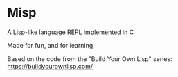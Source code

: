 # Misp
A Lisp-like language REPL implemented in C

Made for fun, and for learning.

Based on the code from the "Build Your Own Lisp" series:
https://buildyourownlisp.com/
